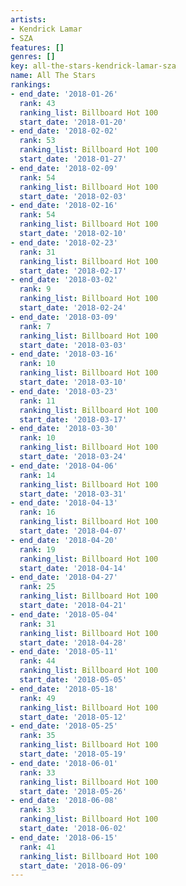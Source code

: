 ```yaml
---
artists:
- Kendrick Lamar
- SZA
features: []
genres: []
key: all-the-stars-kendrick-lamar-sza
name: All The Stars
rankings:
- end_date: '2018-01-26'
  rank: 43
  ranking_list: Billboard Hot 100
  start_date: '2018-01-20'
- end_date: '2018-02-02'
  rank: 53
  ranking_list: Billboard Hot 100
  start_date: '2018-01-27'
- end_date: '2018-02-09'
  rank: 54
  ranking_list: Billboard Hot 100
  start_date: '2018-02-03'
- end_date: '2018-02-16'
  rank: 54
  ranking_list: Billboard Hot 100
  start_date: '2018-02-10'
- end_date: '2018-02-23'
  rank: 31
  ranking_list: Billboard Hot 100
  start_date: '2018-02-17'
- end_date: '2018-03-02'
  rank: 9
  ranking_list: Billboard Hot 100
  start_date: '2018-02-24'
- end_date: '2018-03-09'
  rank: 7
  ranking_list: Billboard Hot 100
  start_date: '2018-03-03'
- end_date: '2018-03-16'
  rank: 10
  ranking_list: Billboard Hot 100
  start_date: '2018-03-10'
- end_date: '2018-03-23'
  rank: 11
  ranking_list: Billboard Hot 100
  start_date: '2018-03-17'
- end_date: '2018-03-30'
  rank: 10
  ranking_list: Billboard Hot 100
  start_date: '2018-03-24'
- end_date: '2018-04-06'
  rank: 14
  ranking_list: Billboard Hot 100
  start_date: '2018-03-31'
- end_date: '2018-04-13'
  rank: 16
  ranking_list: Billboard Hot 100
  start_date: '2018-04-07'
- end_date: '2018-04-20'
  rank: 19
  ranking_list: Billboard Hot 100
  start_date: '2018-04-14'
- end_date: '2018-04-27'
  rank: 25
  ranking_list: Billboard Hot 100
  start_date: '2018-04-21'
- end_date: '2018-05-04'
  rank: 31
  ranking_list: Billboard Hot 100
  start_date: '2018-04-28'
- end_date: '2018-05-11'
  rank: 44
  ranking_list: Billboard Hot 100
  start_date: '2018-05-05'
- end_date: '2018-05-18'
  rank: 49
  ranking_list: Billboard Hot 100
  start_date: '2018-05-12'
- end_date: '2018-05-25'
  rank: 35
  ranking_list: Billboard Hot 100
  start_date: '2018-05-19'
- end_date: '2018-06-01'
  rank: 33
  ranking_list: Billboard Hot 100
  start_date: '2018-05-26'
- end_date: '2018-06-08'
  rank: 33
  ranking_list: Billboard Hot 100
  start_date: '2018-06-02'
- end_date: '2018-06-15'
  rank: 41
  ranking_list: Billboard Hot 100
  start_date: '2018-06-09'
---
```


